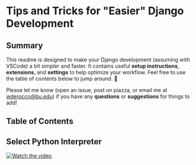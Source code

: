 # Tips and Tricks for "Easier" Django Development

## Summary

This readme is designed to make your Django development (assuming with VSCode) a bit simpler and faster. It contains useful **setup instructions**, **extensions**, and **settings** to help optimize your workflow. Feel free to use the table of contents below to jump around. 🤠

Please let me know (open an issue, post on piazza, or email me at wderocco@bu.edu) if you have any **questions** or **suggestions** for things to add!

## Table of Contents

## Select Python Interpreter

[![Watch the video](https://img.youtube.com/vi/7TAE_Smo_hc/maxresdefault.jpg)](https://youtube.com/shorts/7TAE_Smo_hc)